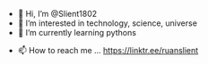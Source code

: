 - 👋 Hi, I’m @Slient1802
- 👀 I’m interested in technology, science, universe 
- 🌱 I’m currently learning pythons 
<!-- - 💞️ I’m looking to collaborate on ... -->
- 📫 How to reach me ...
https://linktr.ee/ruanslient
<!---
Slient1802/Slient1802 is a ✨ special ✨ repository because its `README.md` (this file) appears on your GitHub profile.
You can click the Preview link to take a look at your changes.
--->
